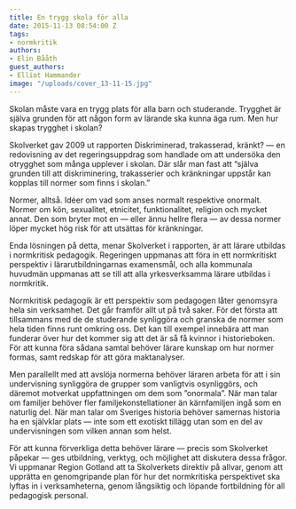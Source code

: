 ```yaml
---
title: En trygg skola för alla
date: 2015-11-13 08:54:00 Z
tags:
- normkritik
authors:
- Elin Bååth
guest_authors:
- Elliot Hammander
image: "/uploads/cover_13-11-15.jpg"
---
```


Skolan måste vara en trygg plats för alla barn och studerande. Trygghet är själva grunden för att någon form av lärande ska kunna äga rum. Men hur skapas trygghet i skolan?

Skolverket gav 2009 ut rapporten Diskriminerad, trakasserad, kränkt? — en redovisning av det regeringsuppdrag som handlade om att undersöka den otrygghet som många upplever i skolan. Där slår man fast att “själva grunden till att diskriminering, trakasserier och kränkningar uppstår kan kopplas till normer som finns i skolan.”

Normer, alltså. Idéer om vad som anses normalt respektive onormalt. Normer om kön, sexualitet, etnicitet, funktionalitet, religion och mycket annat. Den som bryter mot en — eller ännu hellre flera — av dessa normer löper mycket hög risk för att utsättas för kränkningar.

Enda lösningen på detta, menar Skolverket i rapporten, är att lärare utbildas i normkritisk pedagogik. Regeringen uppmanas att föra in ett normkritiskt perspektiv i lärarutbildningarnas examensmål, och alla kommunala huvudmän uppmanas att se till att alla yrkesverksamma lärare utbildas i normkritik.

Normkritisk pedagogik är ett perspektiv som pedagogen låter genomsyra hela sin verksamhet. Det går framför allt ut på två saker. För det första att tillsammans med de de studerande synliggöra och granska de normer som hela tiden finns runt omkring oss. Det kan till exempel innebära att man funderar över hur det kommer sig att det är så få kvinnor i historieboken. För att kunna föra sådana samtal behöver lärare kunskap om hur normer formas, samt redskap för att göra maktanalyser.

Men parallellt med att avslöja normerna behöver läraren arbeta för att i sin undervisning synliggöra de grupper som vanligtvis osynliggörs, och däremot motverkat uppfattningen om dem som ”onormala”. När man talar om familjer behöver fler familjekonstellationer än kärnfamiljen ingå som en naturlig del. När man talar om Sveriges historia behöver samernas historia ha en självklar plats — inte som ett exotiskt tillägg utan som en del av undervisningen som vilken annan som helst.

För att kunna förverkliga detta behöver lärare — precis som Skolverket påpekar — ges utbildning, verktyg, och möjlighet att diskutera dessa frågor. Vi uppmanar Region Gotland att ta Skolverkets direktiv på allvar, genom att upprätta en genomgripande plan för hur det normkritiska perspektivet ska lyftas in i verksamheterna, genom långsiktig och löpande fortbildning för all pedagogisk personal.